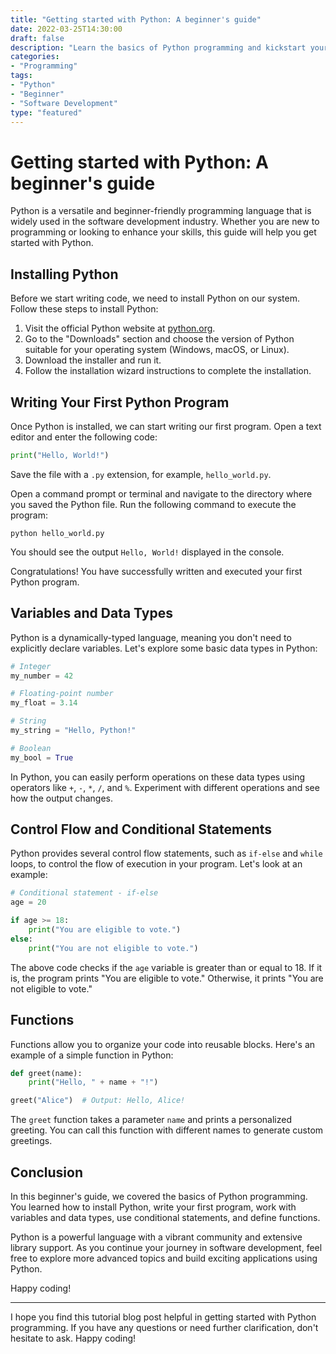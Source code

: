 ```yaml
---
title: "Getting started with Python: A beginner's guide"
date: 2022-03-25T14:30:00
draft: false
description: "Learn the basics of Python programming and kickstart your software development journey."
categories:
- "Programming"
tags:
- "Python"
- "Beginner"
- "Software Development"
type: "featured"
---
```


# Getting started with Python: A beginner's guide

Python is a versatile and beginner-friendly programming language that is widely used in the software development industry. Whether you are new to programming or looking to enhance your skills, this guide will help you get started with Python.

## Installing Python

Before we start writing code, we need to install Python on our system. Follow these steps to install Python:

1. Visit the official Python website at [python.org](https://www.python.org).
2. Go to the "Downloads" section and choose the version of Python suitable for your operating system (Windows, macOS, or Linux).
3. Download the installer and run it.
4. Follow the installation wizard instructions to complete the installation.

## Writing Your First Python Program

Once Python is installed, we can start writing our first program. Open a text editor and enter the following code:

```python
print("Hello, World!")
```

Save the file with a `.py` extension, for example, `hello_world.py`.

Open a command prompt or terminal and navigate to the directory where you saved the Python file. Run the following command to execute the program:

```
python hello_world.py
```

You should see the output `Hello, World!` displayed in the console.

Congratulations! You have successfully written and executed your first Python program.

## Variables and Data Types

Python is a dynamically-typed language, meaning you don't need to explicitly declare variables. Let's explore some basic data types in Python:

```python
# Integer
my_number = 42

# Floating-point number
my_float = 3.14

# String
my_string = "Hello, Python!"

# Boolean
my_bool = True
```

In Python, you can easily perform operations on these data types using operators like `+`, `-`, `*`, `/`, and `%`. Experiment with different operations and see how the output changes.

## Control Flow and Conditional Statements

Python provides several control flow statements, such as `if-else` and `while` loops, to control the flow of execution in your program. Let's look at an example:

```python
# Conditional statement - if-else
age = 20

if age >= 18:
    print("You are eligible to vote.")
else:
    print("You are not eligible to vote.")
```

The above code checks if the `age` variable is greater than or equal to 18. If it is, the program prints "You are eligible to vote." Otherwise, it prints "You are not eligible to vote."

## Functions

Functions allow you to organize your code into reusable blocks. Here's an example of a simple function in Python:

```python
def greet(name):
    print("Hello, " + name + "!")

greet("Alice")  # Output: Hello, Alice!
```

The `greet` function takes a parameter `name` and prints a personalized greeting. You can call this function with different names to generate custom greetings.

## Conclusion

In this beginner's guide, we covered the basics of Python programming. You learned how to install Python, write your first program, work with variables and data types, use conditional statements, and define functions.

Python is a powerful language with a vibrant community and extensive library support. As you continue your journey in software development, feel free to explore more advanced topics and build exciting applications using Python.

Happy coding!

---

I hope you find this tutorial blog post helpful in getting started with Python programming. If you have any questions or need further clarification, don't hesitate to ask. Happy coding!
